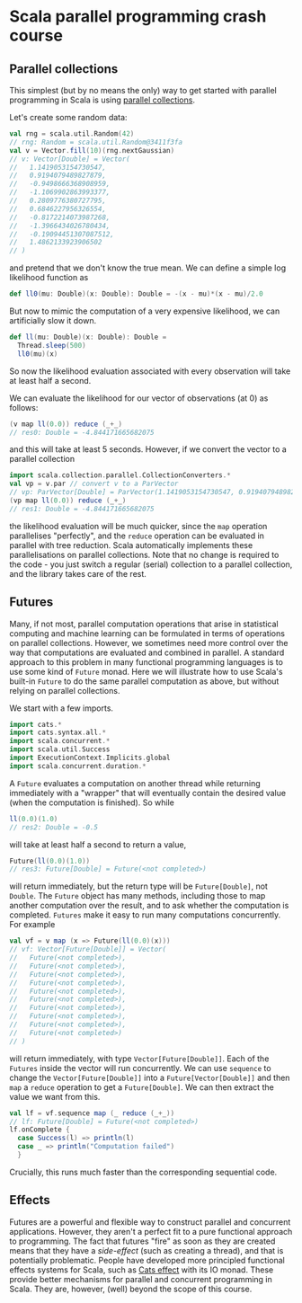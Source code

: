 # Scala parallel programming crash course

## Parallel collections

This simplest (but by no means the only) way to get started with parallel programming in Scala is using [parallel collections](https://docs.scala-lang.org/overviews/parallel-collections/overview.html).

Let's create some random data:
```scala
val rng = scala.util.Random(42)
// rng: Random = scala.util.Random@3411f3fa
val v = Vector.fill(10)(rng.nextGaussian)
// v: Vector[Double] = Vector(
//   1.1419053154730547,
//   0.9194079489827879,
//   -0.9498666368908959,
//   -1.1069902863993377,
//   0.2809776380727795,
//   0.6846227956326554,
//   -0.8172214073987268,
//   -1.3966434026780434,
//   -0.19094451307087512,
//   1.4862133923906502
// )
```
and pretend that we don't know the true mean. We can define a simple log likelihood function as
```scala
def ll0(mu: Double)(x: Double): Double = -(x - mu)*(x - mu)/2.0
```
But now to mimic the computation of a very expensive likelihood, we can artificially slow it down.
```scala
def ll(mu: Double)(x: Double): Double =
  Thread.sleep(500)
  ll0(mu)(x)
```
So now the likelihood evaluation associated with every observation will take at least half a second.

We can evaluate the likelihood for our vector of observations (at 0) as follows:
```scala
(v map ll(0.0)) reduce (_+_)
// res0: Double = -4.844171665682075
```
and this will take at least 5 seconds. However, if we convert the vector to a parallel collection
```scala
import scala.collection.parallel.CollectionConverters.*
val vp = v.par // convert v to a ParVector
// vp: ParVector[Double] = ParVector(1.1419053154730547, 0.9194079489827879, -0.9498666368908959, -1.1069902863993377, 0.2809776380727795, 0.6846227956326554, -0.8172214073987268, -1.3966434026780434, -0.19094451307087512, 1.4862133923906502) // convert v to a ParVector
(vp map ll(0.0)) reduce (_+_)
// res1: Double = -4.844171665682075
```
the likelihood evaluation will be much quicker, since the `map` operation parallelises "perfectly", and the `reduce` operation can be evaluated in parallel with tree reduction. Scala automatically implements these parallelisations on parallel collections. Note that no change is required to the code - you just switch a regular (serial) collection to a parallel collection, and the library takes care of the rest.


## Futures

Many, if not most, parallel computation operations that arise in statistical computing and machine learning can be formulated in terms of operations on parallel collections. However, we sometimes need more control over the way that computations are evaluated and combined in parallel. A standard approach to this problem in many functional programming languages is to use some kind of `Future` monad. Here we will illustrate how to use Scala's built-in `Future` to do the same parallel computation as above, but without relying on parallel collections.

We start with a few imports.
```scala
import cats.*
import cats.syntax.all.*
import scala.concurrent.*
import scala.util.Success
import ExecutionContext.Implicits.global
import scala.concurrent.duration.*
```
A `Future` evaluates a computation on another thread while returning immediately with a "wrapper" that will eventually contain the desired value (when the computation is finished). So while
```scala
ll(0.0)(1.0)
// res2: Double = -0.5
```
will take at least half a second to return a value,
```scala
Future(ll(0.0)(1.0))
// res3: Future[Double] = Future(<not completed>)
```
will return immediately, but the return type will be `Future[Double]`, not `Double`. The `Future` object has many methods, including those to map another computation over the result, and to ask whether the computation is completed. `Futures` make it easy to run many computations concurrently. For example
```scala
val vf = v map (x => Future(ll(0.0)(x)))
// vf: Vector[Future[Double]] = Vector(
//   Future(<not completed>),
//   Future(<not completed>),
//   Future(<not completed>),
//   Future(<not completed>),
//   Future(<not completed>),
//   Future(<not completed>),
//   Future(<not completed>),
//   Future(<not completed>),
//   Future(<not completed>),
//   Future(<not completed>)
// )
```
will return immediately, with type `Vector[Future[Double]]`. Each of the `Futures` inside the vector will run concurrently. We can use `sequence` to change the `Vector[Future[Double]]` into a `Future[Vector[Double]]` and then `map` a `reduce` operation to get a `Future[Double]`. We can then extract the value we want from this.
```scala
val lf = vf.sequence map (_ reduce (_+_))
// lf: Future[Double] = Future(<not completed>)
lf.onComplete {
  case Success(l) => println(l)
  case _ => println("Computation failed")
  }
```
Crucially, this runs much faster than the corresponding sequential code.

## Effects

Futures are a powerful and flexible way to construct parallel and concurrent applications. However, they aren't a perfect fit to a pure functional approach to programming. The fact that futures "fire" as soon as they are created means that they have a *side-effect* (such as creating a thread), and that is potentially problematic. People have developed more principled functional effects systems for Scala, such as [Cats effect](https://typelevel.org/cats-effect/) with its IO monad. These provide better mechanisms for parallel and concurrent programming in Scala. They are, however, (well) beyond the scope of this course. 

